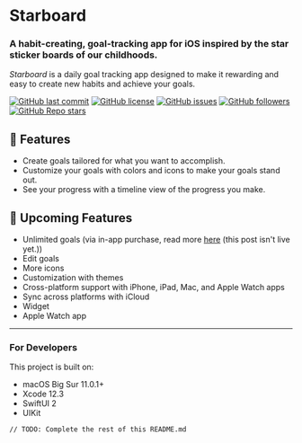 # Starboard
### A habit-creating, goal-tracking app for iOS inspired by the star sticker boards of our childhoods.

*Starboard* is a daily goal tracking app designed to make it rewarding and easy to create new habits and achieve your goals.


[![GitHub last commit](https://img.shields.io/github/last-commit/dbarsamian/starboard)](https://github.com/dbarsamian/starboard/commits/master)
[![GitHub license](https://img.shields.io/github/license/dbarsamian/starboard)](https://github.com/dbarsamian/starboard/blob/master/LICENSE)
[![GitHub issues](https://img.shields.io/github/issues/dbarsamian/starboard)](https://github.com/dbarsamian/starboard/issues)
[![GitHub followers](https://img.shields.io/github/followers/dbarsamian?style=social)](https://github.com/dbarsamian)
[![GitHub Repo stars](https://img.shields.io/github/stars/dbarsamian/starboard?style=social)](https://github.com/dbarsamian/starboard/subscription)

## 🌟 Features
- Create goals tailored for what you want to accomplish.
- Customize your goals with colors and icons to make your goals stand out.
- See your progress with a timeline view of the progress you make.

## 💫 Upcoming Features
- Unlimited goals (via in-app purchase, read more [here]() (this post isn't live yet.))
- Edit goals
- More icons
- Customization with themes
- Cross-platform support with iPhone, iPad, Mac, and Apple Watch apps
- Sync across platforms with iCloud
- Widget
- Apple Watch app

---

### For Developers
This project is built on:
- macOS Big Sur 11.0.1+
- Xcode 12.3
- SwiftUI 2
- UIKit

`// TODO: Complete the rest of this README.md`
